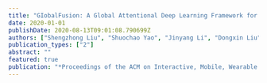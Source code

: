 ```yaml
---
title: "GIobalFusion: A Global Attentional Deep Learning Framework for Multisensor Information Fusion"
date: 2020-01-01
publishDate: 2020-08-13T09:01:08.790699Z
authors: ["Shengzhong Liu", "Shuochao Yao", "Jinyang Li", "Dongxin Liu", "Tianshi Wang", "Huajie Shao", "Tarek Abdelzaher"]
publication_types: ["2"]
abstract: ""
featured: true
publication: "*Proceedings of the ACM on Interactive, Mobile, Wearable and Ubiquitous Technologies*"
---
```


